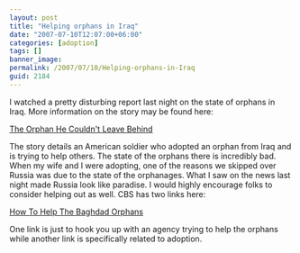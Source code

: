 ```yaml
---
layout: post
title: "Helping orphans in Iraq"
date: "2007-07-10T12:07:00+06:00"
categories: [adoption]
tags: []
banner_image: 
permalink: /2007/07/10/Helping-orphans-in-Iraq
guid: 2184
---
```


I watched a pretty disturbing report last night on the state of orphans in Iraq. More information on the story may be found here:

<a href="http://www.cbsnews.com/stories/2007/07/09/eveningnews/main3035523.shtml">The Orphan He Couldn't Leave Behind</a>

The story details an American soldier who adopted an orphan from Iraq and is trying to help others. The state of the orphans there is incredibly bad. When my wife and I were adopting, one of the reasons we skipped over Russia was due to the state of the orphanages. What I saw on the news last night made Russia look like paradise. I would highly encourage folks to consider helping out as well. CBS has two links here:

<a href="http://www.cbsnews.com/stories/2007/06/19/fyi/main2949887.shtml">How To Help The Baghdad Orphans</a>

One link is just to hook you up with an agency trying to help the orphans while another link is specifically related to adoption.